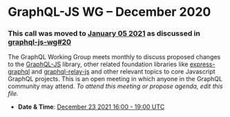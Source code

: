 # GraphQL-JS WG – December 2020

### This call was moved to [January 05 2021](./2021-01-05.md) as discussed in [graphql-js-wg#20](https://github.com/graphql/graphql-js-wg/issues/20)

The GraphQL Working Group meets monthly to discuss proposed changes to the [GraphQL-JS](https://github.com/graphql/graphql-spec) library, other related foundation libraries like [express-graphql](https://github.com/graphql/express-graphql) and [graphql-relay-js](https://github.com/graphql/graphql-relay-js) and other
relevant topics to core Javascript GraphQL projects. This is an open meeting in which
anyone in the GraphQL community may attend. *To attend this meeting or propose
agenda, edit this file.*

- **Date & Time**: [December 23 2021 16:00 - 19:00 UTC](https://www.timeanddate.com/worldclock/meetingdetails.html?year=2020&month=12&day=23&hour=16&min=0&sec=0&p1=224&p2=179&p3=136&p4=37&p5=239&p6=101&p7=152)

